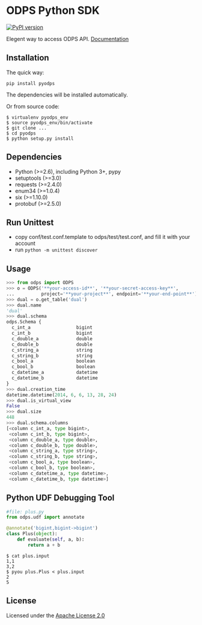 # ODPS Python SDK

[![PyPI version](https://badge.fury.io/py/pyodps.svg)](https://badge.fury.io/py/pyodps)

Elegent way to access ODPS API. [Documentation](http://pyodps.readthedocs.org)

## Installation

The quick way:

```
pip install pyodps
```
The dependencies will be installed automatically.

Or from source code:

```shell
$ virtualenv pyodps_env
$ source pyodps_env/bin/activate
$ git clone ...
$ cd pyodps
$ python setup.py install
```

## Dependencies

 * Python (>=2.6), including Python 3+, pypy
 * setuptools (>=3.0)
 * requests (>=2.4.0)
 * enum34 (>=1.0.4)
 * six (>=1.10.0)
 * protobuf (>=2.5.0)

## Run Unittest

- copy conf/test.conf.template to odps/test/test.conf, and fill it with your account
- run `python -m unittest discover`

## Usage

```python
>>> from odps import ODPS
>>> o = ODPS('**your-access-id**', '**your-secret-access-key**',
...          project='**your-project**', endpoint='**your-end-point**')
>>> dual = o.get_table('dual')
>>> dual.name
'dual'
>>> dual.schema
odps.Schema {
  c_int_a                 bigint
  c_int_b                 bigint
  c_double_a              double
  c_double_b              double
  c_string_a              string
  c_string_b              string
  c_bool_a                boolean
  c_bool_b                boolean
  c_datetime_a            datetime
  c_datetime_b            datetime
}
>>> dual.creation_time
datetime.datetime(2014, 6, 6, 13, 28, 24)
>>> dual.is_virtual_view
False
>>> dual.size
448
>>> dual.schema.columns
[<column c_int_a, type bigint>,
 <column c_int_b, type bigint>,
 <column c_double_a, type double>,
 <column c_double_b, type double>,
 <column c_string_a, type string>,
 <column c_string_b, type string>,
 <column c_bool_a, type boolean>,
 <column c_bool_b, type boolean>,
 <column c_datetime_a, type datetime>,
 <column c_datetime_b, type datetime>]
```

## Python UDF Debugging Tool

```python
#file: plus.py
from odps.udf import annotate

@annotate('bigint,bigint->bigint')
class Plus(object):
    def evaluate(self, a, b):
        return a + b
```

```
$ cat plus.input
1,1
3,2
$ pyou plus.Plus < plus.input
2
5
```

## License

Licensed under the [Apache License 2.0](https://www.apache.org/licenses/LICENSE-2.0.html)

